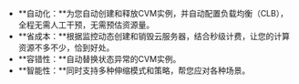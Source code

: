 - **自动化：**为您自动创建和释放CVM实例，并自动配置负载均衡（CLB），全程无需人工干预，无需预估资源量。
- **省成本：**根据监控动态创建和销毁云服务器，结合秒级计费，让您的计算资源不多不少，恰到好处。
- **容错性：**自动替换状态异常的CVM实例。
- **智能性：**同时支持多种伸缩模式和策略，帮您应对各种场景。